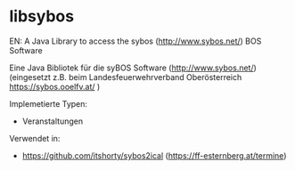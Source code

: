 libsybos
========
EN:
A Java Library to access the sybos (http://www.sybos.net/) BOS Software

Eine Java Bibliotek für die syBOS Software (http://www.sybos.net/) (eingesetzt z.B. beim Landesfeuerwehrverband Oberösterreich https://sybos.ooelfv.at/ )  

Implemetierte Typen: 
  *  Veranstaltungen
 
Verwendet in:
  *  https://github.com/itshorty/sybos2ical (https://ff-esternberg.at/termine)